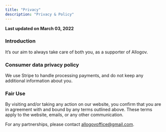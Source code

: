 ```yaml
---
title: "Privacy"
description: "Privacy & Policy"
---
```


**Last updated on March 03, 2022**

### Introduction

It’s our aim to always take care of both you, as a supporter of Allogov.


### Consumer data privacy policy

We use Stripe to handle processing payments, and do not keep any additional information about you.

### Fair Use

By visiting and/or taking any action on our website, you confirm that you are in agreement with and bound by any terms outlined above. These terms apply to the website, emails, or any other communication.

For any partnerships, please contact allogovoffice@gmail.com.